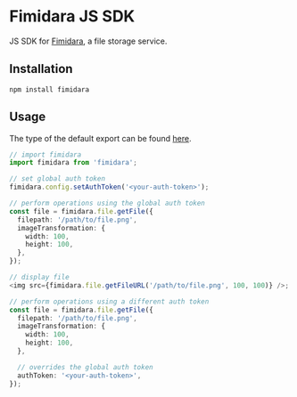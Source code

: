 # Fimidara JS SDK

JS SDK for [Fimidara](https://www.fimidara.com), a file storage service.

## Installation

`npm install fimidara`

## Usage

The type of the default export can be found [here](/interfaces/IFimidara.html).

```typescript
// import fimidara
import fimidara from 'fimidara';

// set global auth token
fimidara.config.setAuthToken('<your-auth-token>');

// perform operations using the global auth token
const file = fimidara.file.getFile({
  filepath: '/path/to/file.png',
  imageTransformation: {
    width: 100,
    height: 100,
  },
});

// display file
<img src={fimidara.file.getFileURL('/path/to/file.png', 100, 100)} />;

// perform operations using a different auth token
const file = fimidara.file.getFile({
  filepath: '/path/to/file.png',
  imageTransformation: {
    width: 100,
    height: 100,
  },

  // overrides the global auth token
  authToken: '<your-auth-token>',
});
```
